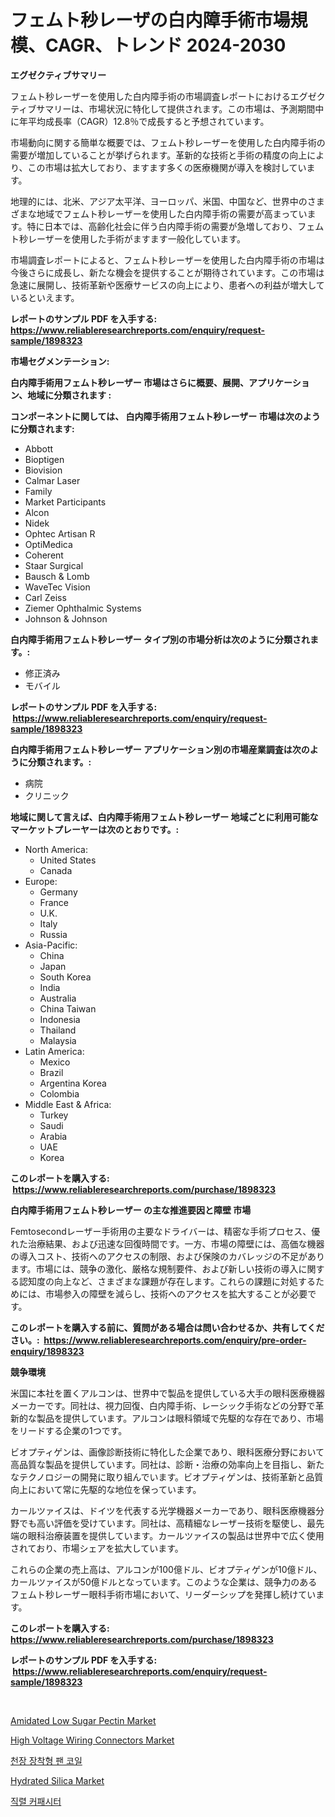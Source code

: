 <p><h1>フェムト秒レーザの白内障手術市場規模、CAGR、トレンド 2024-2030</h1></p><p><strong>エグゼクティブサマリー</strong></p>
<p><p>フェムト秒レーザーを使用した白内障手術の市場調査レポートにおけるエグゼクティブサマリーは、市場状況に特化して提供されます。この市場は、予測期間中に年平均成長率（CAGR）12.8％で成長すると予想されています。</p><p>市場動向に関する簡単な概要では、フェムト秒レーザーを使用した白内障手術の需要が増加していることが挙げられます。革新的な技術と手術の精度の向上により、この市場は拡大しており、ますます多くの医療機関が導入を検討しています。</p><p>地理的には、北米、アジア太平洋、ヨーロッパ、米国、中国など、世界中のさまざまな地域でフェムト秒レーザーを使用した白内障手術の需要が高まっています。特に日本では、高齢化社会に伴う白内障手術の需要が急増しており、フェムト秒レーザーを使用した手術がますます一般化しています。</p><p>市場調査レポートによると、フェムト秒レーザーを使用した白内障手術の市場は今後さらに成長し、新たな機会を提供することが期待されています。この市場は急速に展開し、技術革新や医療サービスの向上により、患者への利益が増大しているといえます。</p></p>
<p><strong>レポートのサンプル PDF を入手する: <a href="https://www.reliableresearchreports.com/enquiry/request-sample/1898323">https://www.reliableresearchreports.com/enquiry/request-sample/1898323</a></strong></p>
<p><strong>市場セグメンテーション:</strong></p>
<p><strong> 白内障手術用フェムト秒レーザー 市場はさらに概要、展開、アプリケーション、地域に分類されます :</strong></p>
<p><strong>コンポーネントに関しては、 白内障手術用フェムト秒レーザー 市場は次のように分類されます: &nbsp;</strong></p>
<p><ul><li>Abbott</li><li>Bioptigen</li><li>Biovision</li><li>Calmar Laser</li><li>Family</li><li>Market Participants</li><li>Alcon</li><li>Nidek</li><li>Ophtec Artisan R</li><li>OptiMedica</li><li>Coherent</li><li>Staar Surgical</li><li>Bausch & Lomb</li><li>WaveTec Vision</li><li>Carl Zeiss</li><li>Ziemer Ophthalmic Systems</li><li>Johnson & Johnson</li></ul></p>
<p><strong> 白内障手術用フェムト秒レーザー タイプ別の市場分析は次のように分類されます。:</strong></p>
<p><ul><li>修正済み</li><li>モバイル</li></ul></p>
<p><strong>レポートのサンプル PDF を入手する: &nbsp;<a href="https://www.reliableresearchreports.com/enquiry/request-sample/1898323">https://www.reliableresearchreports.com/enquiry/request-sample/1898323</a></strong></p>
<p><strong> 白内障手術用フェムト秒レーザー アプリケーション別の市場産業調査は次のように分類されます。:</strong></p>
<p><ul><li>病院</li><li>クリニック</li></ul></p>
<p><strong>地域に関して言えば、白内障手術用フェムト秒レーザー 地域ごとに利用可能なマーケットプレーヤーは次のとおりです。:</strong></p>
<p><ul>
    <li>
        North America:
        <ul>
            <li>United States</li>
            <li>Canada</li>
        </ul>
    </li>
    <li>
        Europe:
        <ul>
            <li>Germany</li>
            <li>France</li>
            <li>U.K.</li>
            <li>Italy</li>
            <li>Russia</li>
        </ul>
    </li>
    <li>
        Asia-Pacific:
        <ul>
            <li>China</li>
            <li>Japan</li>
            <li>South Korea</li>
            <li>India</li>
            <li>Australia</li>
            <li>China Taiwan</li>
            <li>Indonesia</li>
            <li>Thailand</li>
            <li>Malaysia</li>
        </ul>
    </li>
    <li>
        Latin America:
        <ul>
            <li>Mexico</li>
            <li>Brazil</li>
            <li>Argentina Korea</li>
            <li>Colombia</li>
        </ul>
    </li>
    <li>
        Middle East & Africa:
        <ul>
            <li>Turkey</li>
            <li>Saudi</li>
            <li>Arabia</li>
            <li>UAE</li>
            <li>Korea</li>
        </ul>
    </li>
    </ul></p>
<p><strong>このレポートを購入する: &nbsp;<a href="https://www.reliableresearchreports.com/purchase/1898323">https://www.reliableresearchreports.com/purchase/1898323</a></strong></p>
<p><strong>白内障手術用フェムト秒レーザー の主な推進要因と障壁 市場</strong></p>
<p><p>Femtosecondレーザー手術用の主要なドライバーは、精密な手術プロセス、優れた治療結果、および迅速な回復時間です。一方、市場の障壁には、高価な機器の導入コスト、技術へのアクセスの制限、および保険のカバレッジの不足があります。市場には、競争の激化、厳格な規制要件、および新しい技術の導入に関する認知度の向上など、さまざまな課題が存在します。これらの課題に対処するためには、市場参入の障壁を減らし、技術へのアクセスを拡大することが必要です。</p></p>
<p><strong>このレポートを購入する前に、質問がある場合は問い合わせるか、共有してください。:&nbsp; <a href="https://www.reliableresearchreports.com/enquiry/pre-order-enquiry/1898323">https://www.reliableresearchreports.com/enquiry/pre-order-enquiry/1898323</a></strong></p>
<p><strong>競争環境</strong></p>
<p><p>米国に本社を置くアルコンは、世界中で製品を提供している大手の眼科医療機器メーカーです。同社は、視力回復、白内障手術、レーシック手術などの分野で革新的な製品を提供しています。アルコンは眼科領域で先駆的な存在であり、市場をリードする企業の1つです。</p><p>ビオプティゲンは、画像診断技術に特化した企業であり、眼科医療分野において高品質な製品を提供しています。同社は、診断・治療の効率向上を目指し、新たなテクノロジーの開発に取り組んでいます。ビオプティゲンは、技術革新と品質向上において常に先駆的な地位を保っています。</p><p>カールツァイスは、ドイツを代表する光学機器メーカーであり、眼科医療機器分野でも高い評価を受けています。同社は、高精細なレーザー技術を駆使し、最先端の眼科治療装置を提供しています。カールツァイスの製品は世界中で広く使用されており、市場シェアを拡大しています。</p><p>これらの企業の売上高は、アルコンが100億ドル、ビオプティゲンが10億ドル、カールツァイスが50億ドルとなっています。このような企業は、競争力のあるフェムト秒レーザー眼科手術市場において、リーダーシップを発揮し続けています。</p></p>
<p><strong>このレポートを購入する: &nbsp; <a href="https://www.reliableresearchreports.com/purchase/1898323">https://www.reliableresearchreports.com/purchase/1898323</a></strong></p>
<p><strong>レポートのサンプル PDF を入手する: &nbsp;<a href="https://www.reliableresearchreports.com/enquiry/request-sample/1898323">https://www.reliableresearchreports.com/enquiry/request-sample/1898323</a></strong><strong></strong></p>
<p>&nbsp;</p>
<p><p><a href="https://issuu.com/reportprime-2/docs/amidated-low-sugar-pectin-market-size-2030.pptx">Amidated Low Sugar Pectin Market</a></p><p><a href="https://issuu.com/reportprime-2/docs/high-voltage-wiring-connectors-market-size-2030.pp">High Voltage Wiring Connectors Market</a></p><p><a href="https://github.com/lzrvbyqzftro57/Market-Research-Report-List-1/blob/main/4162225193870.md">천장 장착형 팬 코일</a></p><p><a href="https://sudsy-motorcycle-bbc.notion.site/Hydrated-Silica-Market-Size-Reflecting-a-Forecast-Till-2031-Market-By-Type-By-Application-and-By-G-9e642d09c08b49158ec6771c5383971f">Hydrated Silica Market</a></p><p><a href="https://github.com/vs019sa3m8x/Market-Research-Report-List-1/blob/main/8538100193871.md">직렬 커패시터</a></p></p>
